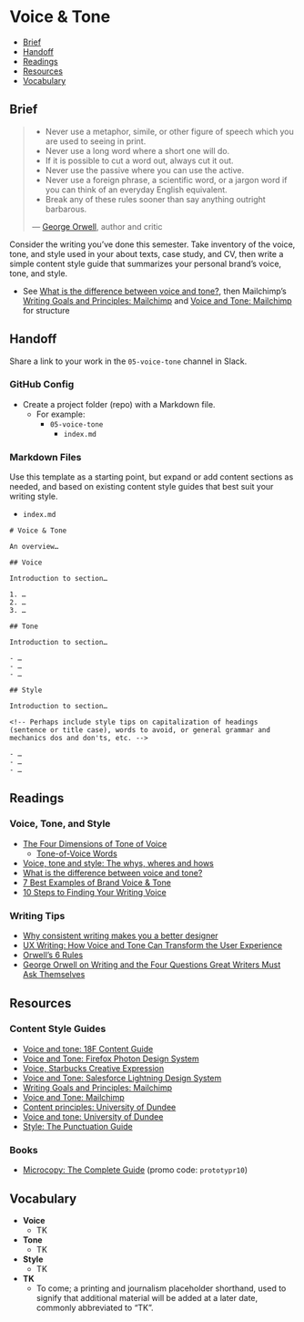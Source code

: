 # Voice & Tone

- [Brief](#brief)
- [Handoff](#handoff)
- [Readings](#readings)
- [Resources](#resources)
- [Vocabulary](#vocabulary)

## Brief

> - Never use a metaphor, simile, or other figure of speech which you are used to seeing in print.
> - Never use a long word where a short one will do.
> - If it is possible to cut a word out, always cut it out.
> - Never use the passive where you can use the active.
> - Never use a foreign phrase, a scientific word, or a jargon word if you can think of an everyday English equivalent.
> - Break any of these rules sooner than say anything outright barbarous.
>
> — [George Orwell](https://www.openculture.com/2016/05/george-orwells-six-rules-for-writing-clear-and-tight-prose.html), author and critic

Consider the writing you’ve done this semester. Take inventory of the voice, tone, and style used in your about texts, case study, and CV, then write a simple content style guide that summarizes your personal brand’s voice, tone, and style.
  - See [What is the difference between voice and tone?](https://medium.com/evoking-brand/what-is-the-difference-between-voice-and-tone-5f0fca775520), then Mailchimp’s [Writing Goals and Principles:
Mailchimp](https://styleguide.mailchimp.com/writing-principles/) and [Voice and Tone: Mailchimp](https://styleguide.mailchimp.com/voice-and-tone/) for structure

## Handoff

Share a link to your work in the `05-voice-tone` channel in Slack.

### GitHub Config

- Create a project folder (repo) with a Markdown file.
  - For example:
    - `05-voice-tone`
        - `index.md`

### Markdown Files

Use this template as a starting point, but expand or add content sections as needed, and based on existing content style guides that best suit your writing style.

- `index.md`

```
# Voice & Tone

An overview…

## Voice

Introduction to section…

1. …
2. …
3. …

## Tone

Introduction to section…

- …
- …
- …

## Style

Introduction to section…

<!-- Perhaps include style tips on capitalization of headings (sentence or title case), words to avoid, or general grammar and mechanics dos and don'ts, etc. -->

- …
- …
- …

```

## Readings

### Voice, Tone, and Style

- [The Four Dimensions of Tone of Voice](https://www.nngroup.com/articles/tone-of-voice-dimensions/)
  - [Tone-of-Voice Words](https://www.nngroup.com/articles/tone-voice-words/)
- [Voice, tone and style: The whys, wheres and hows](https://gathercontent.com/blog/voice-tone-style-whys-wheres-hows)
- [What is the difference between voice and tone?](https://medium.com/evoking-brand/what-is-the-difference-between-voice-and-tone-5f0fca775520)
- [7 Best Examples of Brand Voice & Tone](https://www.ebaqdesign.com/blog/brand-voice)
- [10 Steps to Finding Your Writing Voice](https://goinswriter.com/writing-voice/)

### Writing Tips

- [Why consistent writing makes you a better designer](https://dribbble.com/stories/2019/10/10/why-writing-makes-you-a-better-designer)
- [UX Writing: How Voice and Tone Can Transform the User Experience](https://blog.prototypr.io/ux-writing-how-voice-and-tone-can-transform-the-user-experience-30095a6ebf4e)
- [Orwell’s 6 Rules](https://sites.duke.edu/scientificwriting/orwells-6-rules/)
- [George Orwell on Writing and the Four Questions Great Writers Must Ask Themselves](https://www.brainpickings.org/2014/09/18/george-orwell-writing-politics-and-the-english-language/)

## Resources

### Content Style Guides

- [Voice and tone: 18F Content Guide](https://content-guide.18f.gov/our-style/voice-and-tone/)
- [Voice and Tone: Firefox Photon Design System](https://design.firefox.com/photon/copy/voice-and-tone.html)
- [Voice, Starbucks Creative Expression](https://creative.starbucks.com/voice/)
- [Voice and Tone: Salesforce Lightning Design System ](https://www.lightningdesignsystem.com/guidelines/voice-and-tone/)
- [Writing Goals and Principles: Mailchimp](https://styleguide.mailchimp.com/writing-principles/)
- [Voice and Tone: Mailchimp](https://styleguide.mailchimp.com/voice-and-tone/)
- [Content principles: University of Dundee](https://www.dundee.ac.uk/brand/content-style-guide/content-principles/)
- [Voice and tone: University of Dundee](https://www.dundee.ac.uk/brand/content-style-guide/voice-tone/)
- [Style: The Punctuation Guide](https://www.thepunctuationguide.com/style.html)

### Books

- [Microcopy:
The Complete Guide](https://www.microcopybook.com) (promo code: `prototypr10`)

## Vocabulary

- **Voice**
  - TK
- **Tone**
  - TK
- **Style**
  - TK
- **TK**
  - To come; a printing and journalism placeholder shorthand, used to signify that additional material will be added at a later date, commonly abbreviated to “TK”.
